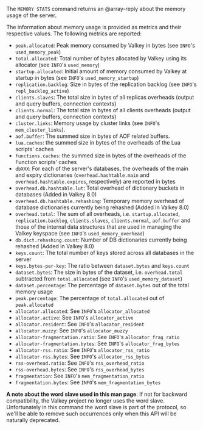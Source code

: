The `MEMORY STATS` command returns an @array-reply about the memory usage of the
server.

The information about memory usage is provided as metrics and their respective
values. The following metrics are reported:

*   `peak.allocated`: Peak memory consumed by Valkey in bytes (see `INFO`'s
     `used_memory_peak`)
*   `total.allocated`: Total number of bytes allocated by Valkey using its
     allocator (see `INFO`'s `used_memory`)
*   `startup.allocated`: Initial amount of memory consumed by Valkey at startup
     in bytes (see `INFO`'s `used_memory_startup`)
*   `replication.backlog`: Size in bytes of the replication backlog (see
     `INFO`'s `repl_backlog_active`)
*   `clients.slaves`: The total size in bytes of all replicas overheads (output
     and query buffers, connection contexts)
*   `clients.normal`: The total size in bytes of all clients overheads (output
     and query buffers, connection contexts)
*   `cluster.links`: Memory usage by cluster links (see `INFO`'s `mem_cluster_links`).
*   `aof.buffer`: The summed size in bytes of AOF related buffers.
*   `lua.caches`: the summed size in bytes of the overheads of the Lua scripts'
     caches
*   `functions.caches`: the summed size in bytes of the overheads of the Function scripts'
     caches
*   `dbXXX`: For each of the server's databases, the overheads of the main and
     expiry dictionaries (`overhead.hashtable.main` and
    `overhead.hashtable.expires`, respectively) are reported in bytes
*   `overhead.db.hashtable.lut`: Total overhead of dictionary buckets in databases (Added in Valkey 8.0)
*   `overhead.db.hashtable.rehashing`: Temporary memory overhead of database dictionaries currently being rehashed (Added in Valkey 8.0) 
*   `overhead.total`: The sum of all overheads, i.e. `startup.allocated`,
     `replication.backlog`, `clients.slaves`, `clients.normal`, `aof.buffer` and
     those of the internal data structures that are used in managing the
     Valkey keyspace (see `INFO`'s `used_memory_overhead`)
*   `db.dict.rehashing.count`: Number of DB dictionaries currently being rehashed (Added in Valkey 8.0)
*   `keys.count`: The total number of keys stored across all databases in the
     server
*   `keys.bytes-per-key`: The ratio between `dataset.bytes` and `keys.count`
*   `dataset.bytes`: The size in bytes of the dataset, i.e. `overhead.total`
     subtracted from `total.allocated` (see `INFO`'s `used_memory_dataset`)
*   `dataset.percentage`: The percentage of `dataset.bytes` out of the total
     memory usage
*   `peak.percentage`: The percentage of `total.allocated` out of
     `peak.allocated`
*   `allocator.allocated`: See `INFO`'s `allocator_allocated`
*   `allocator.active`: See `INFO`'s `allocator_active`
*   `allocator.resident`: See `INFO`'s `allocator_resident`
*   `allocator.muzzy`: See `INFO`'s `allocator_muzzy`
*   `allocator-fragmentation.ratio`: See `INFO`'s `allocator_frag_ratio`
*   `allocator-fragmentation.bytes`: See `INFO`'s `allocator_frag_bytes`
*   `allocator-rss.ratio`: See `INFO`'s `allocator_rss_ratio`
*   `allocator-rss.bytes`: See `INFO`'s `allocator_rss_bytes`
*   `rss-overhead.ratio`: See `INFO`'s `rss_overhead_ratio`
*   `rss-overhead.bytes`: See `INFO`'s `rss_overhead_bytes`
*   `fragmentation`: See `INFO`'s `mem_fragmentation_ratio`
*   `fragmentation.bytes`: See `INFO`'s `mem_fragmentation_bytes`

**A note about the word slave used in this man page**: If not for backward compatibility, the Valkey project no longer uses the word slave. Unfortunately in this command the word slave is part of the protocol, so we'll be able to remove such occurrences only when this API will be naturally deprecated.
